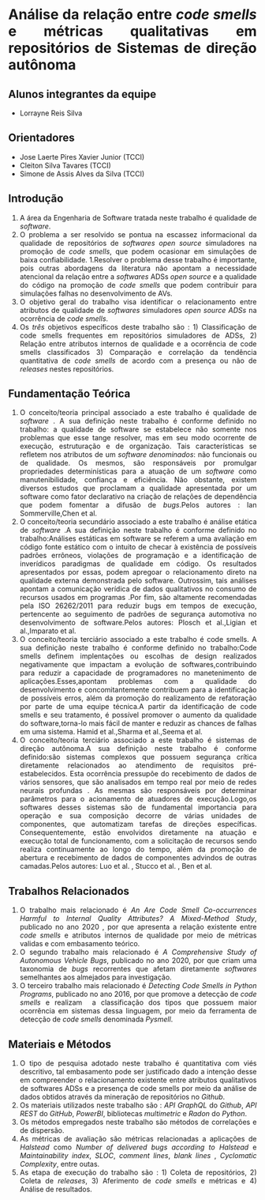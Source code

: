 <div align="justify">
  
# Análise da relação entre *code smells* e métricas qualitativas em repositórios de Sistemas de direção autônoma

## Alunos integrantes da equipe

* Lorrayne Reis Silva

## Orientadores

* Jose Laerte Pires Xavier Junior (TCCI)
* Cleiton Silva Tavares (TCCI)
* Simone de Assis Alves da Silva (TCCI)

## Introdução

1. A área da Engenharia de Software tratada neste trabalho é qualidade de *software*.
1. O problema a ser resolvido se pontua na escassez informacional da qualidade de repositórios de *softwares* *open source* simuladores na promoção de *code smells*, que podem ocasionar em simulações de baixa confiabilidade.
1.Resolver o problema desse trabalho é importante, pois outras abordagens da literatura não apontam a necessidade atencional da relação entre a *softwares* ADSs *open source* e a qualidade do código na promoção de *code smells* que podem contribuir para simulações falhas no desenvolvimento de AVs. 
1. O objetivo geral do trabalho visa identificar o relacionamento entre atributos de qualidade de *softwares* simuladores *open source ADSs* na ocorrência de *code smells*.
1. Os *três* objetivos específicos deste trabalho são : 1) Classificação de code smells frequentes em repositórios simuladores de ADSs, 2) Relação entre atributos internos de qualidade e a ocorrência de code smells classificados 3) Comparação e correlação da tendência quantitativa  de *code smells* de acordo com a presença ou não de *releases* nestes repositórios.

## Fundamentação Teórica

1. O conceito/teoria principal associado a este trabalho é qualidade de *software* . A sua definição neste trabalho  é conforme definido no trabalho: 
a qualidade de software se estabelece não somente nos problemas que esse tange resolver, mas em seu modo ocorrente de execução, estruturação e de organização. Tais características se refletem nos atributos de um *software denominados*: não funcionais ou de qualidade. Os mesmos, são responsáveis por promulgar propriedades determinísticas para a atuação de um *software* como manutenibilidade, confiança e eficiência. Não obstante, existem diversos estudos que proclamam a qualidade apresentada por um software como fator declarativo na criação de relações de dependência que podem fomentar a difusão de *bugs*.Pelos autores : Ian Sommerville,Chen et al.
3. O conceito/teoria secundário associado a este trabalho é análise etática de *software* .A sua definição neste trabalho é conforme definido no trabalho:Análises estáticas em software se referem a uma avaliação em código fonte estático com o intuito de checar à existência de possíveis padrões errôneos, violações de programação e a identificação de inverídicos paradigmas de qualidade em código. Os resultados apresentados por essas, podem apregoar o relacionamento direto na qualidade externa demonstrada pelo software. Outrossim, tais análises apontam a comunicação verídica de dados qualitativos no consumo de recursos usados em programas .Por fim, são altamente recomendadas pela ISO 26262/2011 para reduzir bugs em tempos de execução, pertencente ao seguimento de padrões de segurança automotiva no desenvolvimento de software.Pelos autores: Plosch et al.,Ligian et al.,Imparato et al.
4. O conceito/teoria terciário associado a este trabalho é code smells. A sua definição neste trabalho é conforme definido no trabalho:Code smells definem implentações ou escolhas  de design realizados negativamente que impactam a evolução de softwares,contribuindo para reduzir a capacidade de programadores no manetenimento de aplicações.Esses,apontam problemas com a qualidade do desenvolvimento e concomitantemente contribuem para a identificação de possíveis erros, além da promoção do realizamento de refatoração por parte de uma equipe técnica.A partir da identificação de code smells e seu tratamento, é possível promover o aumento da qualidade do software,torna-lo mais fácil de manter e reduzir as chances de falhas em uma sistema. Hamid et al.,Sharma et al.,Seema et al.
6.  O conceito/teoria terciário associado a este trabalho é sistemas de direção autônoma.A sua definição neste trabalho é conforme definido:são sistemas complexos que possuem segurança crítica diretamente relacionados ao atendimento de requisitos pré-estabelecidos. Esta ocorrência pressupõe do recebimento de dados de vários sensores, que são analisados em tempo real por meio de redes neurais profundas . As mesmas são responsáveis por determinar parâmetros para o acionamento de atuadores de execução.Logo,os softwares desses sistemas são de fundamental importancia para operação e sua composição decorre de várias unidades de componentes, que automatizam tarefas de direções específicas. Consequentemente, estão envolvidos diretamente na atuação e execução total de funcionamento, com a solicitação de recursos sendo realiza continuamente ao longo do tempo, além da promoção de abertura e recebimento de dados de componentes advindos de outras camadas.Pelos autores: Luo et al. , Stucco et al. ,  Ben et al.

## Trabalhos Relacionados

1. O trabalho mais relacionado é *An Are Code Smell Co-occurrences Harmful to Internal Quality Attributes? A Mixed-Method Study*, publicado no ano 2020 , por que apresenta a relação existente entre *code smells* e atributos internos de qualidade por meio de métricas validas e com embasamento teórico.
1. O segundo trabalho mais relacionado é *A Comprehensive Study of Autonomous Vehicle Bugs*, publicado no ano 2020,  por que criam uma taxonomia de *bugs* recorrentes que afetam diretamente  *softwares* semelhantes aos almejados para investigação.
1. O terceiro trabalho mais relacionado é *Detecting Code Smells in Python Programs*, publicado no ano 2016, por que  promove a detecção de *code smells* e realizam  a classificação dos tipos que possuem maior ocorrência em sistemas dessa linguagem, por meio da ferramenta de detecção de *code smells* denominada *Pysmell*.
## Materiais e Métodos

1. O tipo de pesquisa adotado neste trabalho é  quantitativa com viés descritivo, tal embasamento pode ser justificado dado a intenção desse em compreender o relacionamento existente entre atributos qualitativos de softwares ADSs e a presença de code smells por meio da análise de dados obtidos através da mineração de repositórios no *Github*.
1. Os materiais utilizados neste trabalho são : *API GraphQL* do *Github*, *API REST* do *GitHub*, *PowerBI*, bibliotecas *multimetric* e *Radon* do *Python*.
1. Os métodos empregados neste trabalho são  métodos de correlações e de dispersão. 
1. As métricas de avaliação são métricas relacionadas a aplicações de *Halstead* como *Number of delivered bugs according to Halstead* e *Maintainability index*, *SLOC*, *comment lines*, *blank lines* , *Cyclomatic Complexity*, entre outas.
1. As etapa de execução do trabalho são : 1) Coleta de repositórios, 2) Coleta de *releases*, 3) Aferimento de *code smells* e métricas e 4) Análise de resultados.
<div>
